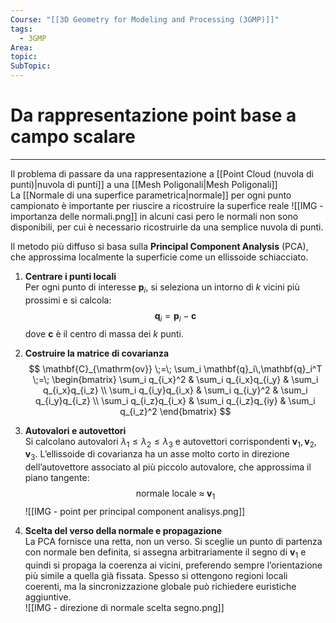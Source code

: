 ```yaml
---
Course: "[[3D Geometry for Modeling and Processing (3GMP)]]"
tags:
  - 3GMP
Area: 
topic: 
SubTopic: 
---
```


# Da rappresentazione point base a campo scalare
---
Il problema di passare da una rappresentazione a [[Point Cloud (nuvola di punti)|nuvola di punti]] a una [[Mesh Poligonali|Mesh Poligonali]]  
La [[Normale di una superfice parametrica|normale]] per ogni punto campionato è importante per riuscire a ricostruire la superfice reale
![[IMG - importanza delle normali.png]]
in alcuni casi pero  le normali non sono disponibili, per cui è necessario ricostruirle da una semplice nuvola di punti. 



Il metodo più diffuso si basa sulla **Principal Component Analysis** (PCA), che approssima localmente la superficie come un ellissoide schiacciato.

1. **Centrare i punti locali**  
   Per ogni punto di interesse $\mathbf{p}_i$, si seleziona un intorno di $k$ vicini più prossimi e si calcola:
   $$
   \mathbf{q}_i = \mathbf{p}_i - \mathbf{c}
   $$
   dove $\mathbf{c}$ è il centro di massa dei $k$ punti.

2. **Costruire la matrice di covarianza**  $$
   \mathbf{C}_{\mathrm{ov}} \;=\; \sum_i \mathbf{q}_i\,\mathbf{q}_i^T
   \;=\;
   \begin{bmatrix}
     \sum_i q_{i_x}^2 & \sum_i q_{i_x}q_{i_y} & \sum_i q_{i_x}q_{i_z} \\
     \sum_i q_{i_y}q_{i_x} & \sum_i q_{i_y}^2 & \sum_i q_{i_y}q_{i_z} \\
     \sum_i q_{i_z}q_{i_x} & \sum_i q_{i_z}q_{iy} & \sum_i q_{i_z}^2
   \end{bmatrix}
   $$

3. **Autovalori e autovettori**  
   Si calcolano autovalori $\lambda_1 \le \lambda_2 \le \lambda_3$ e autovettori corrispondenti $\mathbf{v}_1,\mathbf{v}_2,\mathbf{v}_3$. L’ellissoide di covarianza ha un asse molto corto in direzione dell’autovettore associato al più piccolo autovalore, che approssima il piano tangente:  
   $$\text{normale locale}\;\approx\;\mathbf{v}_1$$  ![[IMG - point per principal component analisys.png]]

4. **Scelta del verso della normale e propagazione**  
   La PCA fornisce una retta, non un verso. Si sceglie un punto di partenza con normale ben definita, si assegna arbitrariamente il segno di $\mathbf{v}_1$ e quindi si propaga la coerenza ai vicini, preferendo sempre l’orientazione più simile a quella già fissata. Spesso si ottengono regioni locali coerenti, ma la sincronizzazione globale può richiedere euristiche aggiuntive.  
![[IMG - direzione di normale scelta segno.png]]
